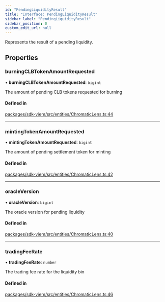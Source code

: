 ```yaml
---
id: "PendingLiquidityResult"
title: "Interface: PendingLiquidityResult"
sidebar_label: "PendingLiquidityResult"
sidebar_position: 0
custom_edit_url: null
---
```


Represents the result of a pending liquidity.

## Properties

### burningCLBTokenAmountRequested

• **burningCLBTokenAmountRequested**: `bigint`

The amount of pending CLB tokens requested for burning

#### Defined in

[packages/sdk-viem/src/entities/ChromaticLens.ts:44](https://github.com/chromatic-protocol/sdk/blob/144961d/packages/sdk-viem/src/entities/ChromaticLens.ts#L44)

___

### mintingTokenAmountRequested

• **mintingTokenAmountRequested**: `bigint`

The amount of pending settlement token for minting

#### Defined in

[packages/sdk-viem/src/entities/ChromaticLens.ts:42](https://github.com/chromatic-protocol/sdk/blob/144961d/packages/sdk-viem/src/entities/ChromaticLens.ts#L42)

___

### oracleVersion

• **oracleVersion**: `bigint`

The oracle version for pending liquidity

#### Defined in

[packages/sdk-viem/src/entities/ChromaticLens.ts:40](https://github.com/chromatic-protocol/sdk/blob/144961d/packages/sdk-viem/src/entities/ChromaticLens.ts#L40)

___

### tradingFeeRate

• **tradingFeeRate**: `number`

The trading fee rate for the liquidity bin

#### Defined in

[packages/sdk-viem/src/entities/ChromaticLens.ts:46](https://github.com/chromatic-protocol/sdk/blob/144961d/packages/sdk-viem/src/entities/ChromaticLens.ts#L46)
